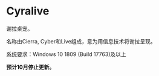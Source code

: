 # Cyralive
谢拉桌宠。

名称由Cierra, Cyber和Live组成，意为用信息技术将谢拉呈现。

系统要求：Windows 10 1809 (Build 17763)及以上

**预计10月停止更新。**

